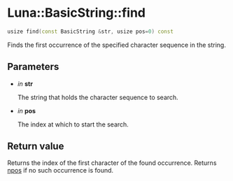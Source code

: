 # Luna::BasicString::find

```c++
usize find(const BasicString &str, usize pos=0) const
```

Finds the first occurrence of the specified character sequence in the string. 



## Parameters
* *in* **str**

    The string that holds the character sequence to search. 

* *in* **pos**

    The index at which to start the search. 

## Return value
Returns the index of the first character of the found occurrence. Returns [npos](class_luna_1_1_basic_string_1aba46fb9e7bfa2d6d109cc138bfa6cc11.md) if no such occurrence is found. 


